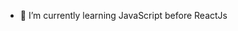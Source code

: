 - 🌱 I’m currently learning JavaScript before ReactJs


<!---
Web-God/Web-God is a ✨ special ✨ repository because its `README.md` (this file) appears on your GitHub profile.
You can click the Preview link to take a look at your changes.
--->
